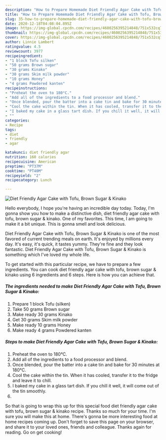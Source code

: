```yaml
---
description: "How to Prepare Homemade Diet Friendly Agar Cake with Tofu, Brown Sugar &amp;amp; Kinako"
title: "How to Prepare Homemade Diet Friendly Agar Cake with Tofu, Brown Sugar &amp;amp; Kinako"
slug: 35-how-to-prepare-homemade-diet-friendly-agar-cake-with-tofu-brown-sugar-and-amp-kinako
date: 2020-12-18T04:08:04.895Z
image: https://img-global.cpcdn.com/recipes/4600256395214848/751x532cq70/diet-friendly-agar-cake-with-tofu-brown-sugar-kinako-recipe-main-photo.jpg
thumbnail: https://img-global.cpcdn.com/recipes/4600256395214848/751x532cq70/diet-friendly-agar-cake-with-tofu-brown-sugar-kinako-recipe-main-photo.jpg
cover: https://img-global.cpcdn.com/recipes/4600256395214848/751x532cq70/diet-friendly-agar-cake-with-tofu-brown-sugar-kinako-recipe-main-photo.jpg
author: Linnie Lambert
ratingvalue: 4.5
reviewcount: 3977
recipeingredient:
- "1 block Tofu silken"
- "50 grams Brown sugar"
- "30 grams Kinako"
- "30 grams Skim milk powder"
- "10 grams Honey"
- "4 grams Powdered kanten"
recipeinstructions:
- "Preheat the oven to 180°C."
- "Add all of the ingredients to a food processor and blend."
- "Once blended, pour the batter into a cake tin and bake for 30 minutes at 180°C."
- "Cool the cake within the tin. When it has cooled, transfer it to the fridge and leave it to chill."
- "I baked my cake in a glass tart dish. If you chill it well, it will come out of the tin smoothly."
- ""
categories:
- Recipe
tags:
- diet
- friendly
- agar

katakunci: diet friendly agar 
nutrition: 160 calories
recipecuisine: American
preptime: "PT37M"
cooktime: "PT40M"
recipeyield: "2"
recipecategory: Lunch

---
```



![Diet Friendly Agar Cake with Tofu, Brown Sugar &amp; Kinako](https://img-global.cpcdn.com/recipes/4600256395214848/751x532cq70/diet-friendly-agar-cake-with-tofu-brown-sugar-kinako-recipe-main-photo.jpg)

Hello everybody, I hope you're having an incredible day today. Today, I'm gonna show you how to make a distinctive dish, diet friendly agar cake with tofu, brown sugar &amp; kinako. One of my favorites. This time, I am going to make it a bit unique. This is gonna smell and look delicious.

Diet Friendly Agar Cake with Tofu, Brown Sugar &amp; Kinako is one of the most favored of current trending meals on earth. It's enjoyed by millions every day. It's easy, it's quick, it tastes yummy. They're fine and they look fantastic. Diet Friendly Agar Cake with Tofu, Brown Sugar &amp; Kinako is something which I've loved my whole life.




To get started with this particular recipe, we have to prepare a few ingredients. You can cook diet friendly agar cake with tofu, brown sugar &amp; kinako using 6 ingredients and 6 steps. Here is how you can achieve that.

<!--inarticleads1-->

##### The ingredients needed to make Diet Friendly Agar Cake with Tofu, Brown Sugar &amp; Kinako:

1. Prepare 1 block Tofu (silken)
1. Take 50 grams Brown sugar
1. Make ready 30 grams Kinako
1. Get 30 grams Skim milk powder
1. Make ready 10 grams Honey
1. Make ready 4 grams Powdered kanten




<!--inarticleads2-->

##### Steps to make Diet Friendly Agar Cake with Tofu, Brown Sugar &amp; Kinako:

1. Preheat the oven to 180°C.
1. Add all of the ingredients to a food processor and blend.
1. Once blended, pour the batter into a cake tin and bake for 30 minutes at 180°C.
1. Cool the cake within the tin. When it has cooled, transfer it to the fridge and leave it to chill.
1. I baked my cake in a glass tart dish. If you chill it well, it will come out of the tin smoothly.
1. 




So that is going to wrap this up for this special food diet friendly agar cake with tofu, brown sugar &amp; kinako recipe. Thanks so much for your time. I'm sure you will make this at home. There's gonna be more interesting food at home recipes coming up. Don't forget to save this page on your browser, and share it to your loved ones, friends and colleague. Thanks again for reading. Go on get cooking!
